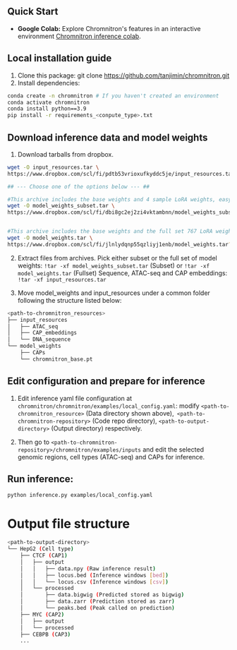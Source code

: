 ## Quick Start
* **Google Colab:** Explore Chromnitron's features in an interactive environment [Chromnitron inference colab](https://colab.research.google.com/drive/1NEgKCjJ4ipGMrtq8MuTmWy4LcahGswjv?usp=sharing).

## Local installation guide

1. Clone this package: git clone https://github.com/tanjimin/chromnitron.git
2. Install dependencies:
```bash
conda create -n chromnitron # If you haven't created an environment
conda activate chromnitron
conda install python==3.9
pip install -r requirements_<conpute_type>.txt
```

## Download inference data and model weights
1. Download tarballs from dropbox.
```bash
wget -O input_resources.tar \
https://www.dropbox.com/scl/fi/pdtb53vrioxufkyddc5je/input_resources.tar?rlkey=1re0r0k6cisazqyyspcnrhdhg&st=ykb14uen&dl=1

## --- Choose one of the options below --- ##

#This archive includes the base weights and 4 sample LoRA weights, easy for testing <400MB>.
wget -O model_weights_subset.tar \
https://www.dropbox.com/scl/fi/dbi8gc2ej2zi4vktambnn/model_weights_subset.tar?rlkey=gd69we2pq6awjhkfh944iusdz&st=w0i2zgop&dl=1


#This archive includes the base weights and the full set 767 LoRA weights <24GB>.
wget -O model_weights.tar \
https://www.dropbox.com/scl/fi/jlnlydqnp55qzliyj1enb/model_weights.tar?rlkey=j7fypvzyyqhuw36l5gcgmly9s&st=5ixf4p4z&dl=1
```
2. Extract files from archives.
Pick either subset or the full set of model weights: `!tar -xf model_weights_subset.tar` (Subset) or `!tar -xf model_weights.tar` (Fullset)
Sequence, ATAC-seq and CAP embeddings: `!tar -xf input_resources.tar`

1. Move model_weights and input_resources under a common folder following the structure listed below:
```bash
<path-to-chromnitron_resources>
├── input_resources
│   ├── ATAC_seq
│   ├── CAP_embeddings
│   └── DNA_sequence
└── model_weights
    ├── CAPs
    └── chromnitron_base.pt
```

## Edit configuration and prepare for inference
1. Edit inference yaml file configuration at `chromnitron/chromnitron/examples/local_config.yaml`: modify `<path-to-chromnitron_resource>` (Data directory shown above),` <path-to-chromnitron-repository>` (Code repo directory), `<path-to-output-directory>` (Output directory) respectively.

2. Then go to `<path-to-chromnitron-repository>/chromnitron/examples/inputs` and edit the selected genomic regions, cell types (ATAC-seq) and CAPs for inference.

## Run inference:
```bash
python inference.py examples/local_config.yaml
```

# Output file structure
```bash
<path-to-output-directory>
└── HepG2 (Cell type)
    ├── CTCF (CAP1)
    │   ├── output
    │   │   ├── data.npy (Raw inference result)
    │   │   ├── locus.bed (Inference windows [bed])
    │   │   └── locus.csv (Inference windows [csv])
    │   └── processed
    │       ├── data.bigwig (Predicted stored as bigwig)
    │       ├── data.zarr (Prediction stored as zarr)
    │       └── peaks.bed (Peak called on prediction)
    ├── MYC (CAP2)
    │   ├── output
    │   └── processed
    ├── CEBPB (CAP3)
    ...
```
